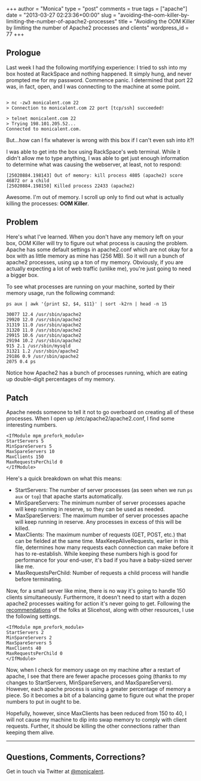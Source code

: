 +++
author = "Monica"
type = "post"
comments = true
tags = ["apache"]
date = "2013-03-27 02:23:36+00:00"
slug = "avoiding-the-oom-killer-by-limiting-the-number-of-apache2-processes"
title = "Avoiding the OOM Killer by limiting the number of Apache2 processes and clients"
wordpress_id = 77
+++

## Prologue


Last week I had the following mortifying experience: I tried to ssh into my box hosted at RackSpace and nothing happened. It simply hung, and never prompted me for my password. Commence panic. I determined that port 22 was, in fact, open, and I was connecting to the machine at some point.

<pre><code>
> nc -zw3 monicalent.com 22
> Connection to monicalent.com 22 port [tcp/ssh] succeeded!

> telnet monicalent.com 22
> Trying 198.101.205.52...
Connected to monicalent.com.
</code></pre>

But...how can I fix whatever is wrong with this box if I can't even ssh into it?!

<!-- more -->

I was able to get into the box using RackSpace's web terminal. While it didn't allow me to type anything, I was able to get just enough information to determine what was causing the webserver, at least, not to respond:

<pre><code>[25020884.198143] Out of memory: kill process 4805 (apache2) score 46872 or a child
[25020884.198150] Killed process 22433 (apache2)</code></pre>

Awesome. I'm out of memory. I scroll up only to find out what is actually killing the processes: **OOM Killer**.

## Problem

Here's what I've learned. When you don't have any memory left on your box, OOM Killer will try to figure out what process is causing the problem. Apache has some default settings in apache2.conf which are not okay for a box with as little memory as mine has (256 MB). So it will run a bunch of apache2 processes, using up a ton of my memory. Obviously, if you are actually expecting a lot of web traffic (unlike me), you're just going to need a bigger box.

To see what processes are running on your machine, sorted by their memory usage, run the following command:

<pre><code class="language-bash">ps aux | awk '{print $2, $4, $11}' | sort -k2rn | head -n 15</code></pre>

<pre><code>30077 12.4 /usr/sbin/apache2
29920 12.0 /usr/sbin/apache2
31319 11.0 /usr/sbin/apache2
31320 11.0 /usr/sbin/apache2
29915 10.6 /usr/sbin/apache2
29194 10.2 /usr/sbin/apache2
915 2.1 /usr/sbin/mysqld
31321 1.2 /usr/sbin/apache2
29186 0.9 /usr/sbin/apache2
2075 0.4 ps</code></pre>

Notice how Apache2 has a bunch of processes running, which are eating up double-digit percentages of my memory.

## Patch

Apache needs someone to tell it not to go overboard on creating all of these processes. When I open up /etc/apache2/apache2.conf, I find some interesting numbers.

    
<pre><code>&lt;IfModule mpm_prefork_module&gt; 
StartServers 5 
MinSpareServers 5 
MaxSpareServers 10 
MaxClients 150 
MaxRequestsPerChild 0 
&lt;/IfModule&gt;</code></pre>

Here's a quick breakdown on what this means:

* StartServers: The number of server processes (as seen when we run `ps aux` or `top`) that apache starts automatically.
* MinSpareServers: The minimum number of server processes apache will keep running in reserve, so they can be used as needed.
* MaxSpareServers: The maximum number of server processes apache will keep running in reserve. Any processes in excess of this will be killed.
* MaxClients: The maximum number of requests (GET, POST, etc.) that can be fielded at the same time. MaxKeepAliveRequests, earlier in this file, determines how many requests each connection can make before it has to re-establish. While keeping these numbers high is good for performance for your end-user, it's bad if you have a baby-sized server like me.
* MaxRequestsPerChild: Number of requests a child process will handle before terminating.

Now, for a small server like mine, there is no way it's going to handle 150 clients simultaneously. Furthermore, it doesn't need to start with a dozen apache2 processes waiting for action it's never going to get. Following the [recommendations](http://articles.slicehost.com/2010/5/19/configuring-the-apache-mpm-on-ubuntu) of the folks at Slicehost, along with other resources, I use the following settings.

<pre><code>&lt;IfModule mpm_prefork_module&gt; 
StartServers 2
MinSpareServers 2
MaxSpareServers 5
MaxClients 40
MaxRequestsPerChild 0
&lt;/IfModule&gt;</code></pre>

Now, when I check for memory usage on my machine after a restart of apache, I see that there are fewer apache processes going (thanks to my changes to StartServers, MinSpareServers, and MaxSpareServers). However, each apache process is using a greater percentage of memory a piece. So it becomes a bit of a balancing game to figure out what the proper numbers to put in ought to be.

Hopefully, however, since MaxClients has been reduced from 150 to 40, I will not cause my machine to dip into swap memory to comply with client requests. Further, it should be killing the other connections rather than keeping them alive.

* * *

## Questions, Comments, Corrections?

Get in touch via Twitter at [@monicalent](http://www.twitter.com/monicalent).
